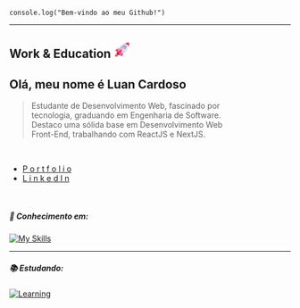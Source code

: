 <code>console.log("Bem-vindo ao meu Github!")</code>
<hr>

## Work & Education <img src="assets/Rocket.png" width="30">

## Olá, meu nome é Luan Cardoso
> Estudante de Desenvolvimento Web, fascinado por <br/>
> tecnologia, graduando em Engenharia de Software.<br/>
> Destaco uma sólida base em Desenvolvimento Web <br/>
> Front-End, trabalhando com ReactJS e NextJS.
> 
<br/>

- [P o r t f o l i o](https://luancardoso.vercel.app/) <br/>
- [L i n k e d I n](https://www.linkedin.com/in/luanc-santos/)

<br/>

##### 🧠 Conhecimento em:

[![My Skills](https://skillicons.dev/icons?i=javascript,typescript,react,next,materialui,tailwind&theme=dark)](https://skillicons.dev)
   
<hr>

##### 📚 Estudando:
[![Learning](https://skillicons.dev/icons?i=nodejs,&theme=dark)](https://skillicons.dev)


